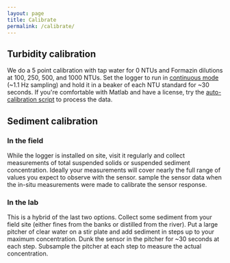 ```yaml
---
layout: page
title: Calibrate
permalink: /calibrate/
---
```


## Turbidity calibration
We do a 5 point calibration with tap water for 0 NTUs and Formazin dilutions at 100, 250, 500, and 1000 NTUs. Set the logger to run in [continuous mode](./4_deploy.markdown#deploying) (~1.1 Hz sampling) and hold it in a beaker of each NTU standard for ~30 seconds. If you're comfortable with Matlab and have a license, try the [auto-calibration script](../scripts/calibrateOOBS.m) to process the data. 

## Sediment calibration

### In the field
While the logger is installed on site, visit it regularly and collect measurements of total suspended solids or suspended sediment concentration. Ideally your measurements will cover nearly the full range of values you expect to observe with the sensor. sample the sensor data when the in-situ measurements were made to calibrate the sensor response.

### In the lab
This is a hybrid of the last two options. Collect some sediment from your field site (either fines from the banks or distilled from the river). Put a large pitcher of clear water on a stir plate and add sediment in steps up to your maximum concentration. Dunk the sensor in the pitcher for ~30 seconds at each step. Subsample the pitcher at each step to measure the actual concentration.